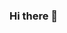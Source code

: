 ### Hi there 👋

<!--
**Manan-jn/Manan-jn** is a ✨ _special_ ✨ repository because its `README.md` (this file) appears on your GitHub profile.
```
![Visitor Count](https : //profile-counter.glitch.me/Manan-jn/count.svg)
```

Here are some ideas to get you started:

- 🔭 I’m currently working on ...
- 🌱 I’m currently learning ...
- 👯 I’m looking to collaborate on ...
- 🤔 I’m looking for help with ...
- 💬 Ask me about ...
- 📫 How to reach me: ...
- 😄 Pronouns: ...
- ⚡ Fun fact: ...
-->
